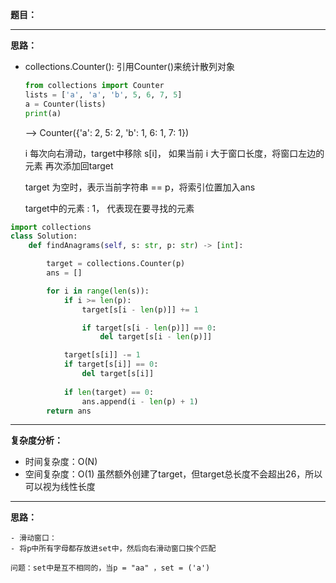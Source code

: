 

**题目：**



---
**思路：**

- collections.Counter(): 引用Counter()来统计散列对象
    ```python
    from collections import Counter
    lists = ['a', 'a', 'b', 5, 6, 7, 5]
    a = Counter(lists)
    print(a)
    ```  
    --> Counter({'a': 2, 5: 2, 'b': 1, 6: 1, 7: 1})

    i 每次向右滑动，target中移除 s[i]， 如果当前 i 大于窗口长度，将窗口左边的元素 再次添加回target

    target 为空时，表示当前字符串 == p，将索引位置加入ans

    target中的元素 : 1， 代表现在要寻找的元素


```python
import collections
class Solution:
    def findAnagrams(self, s: str, p: str) -> [int]:

        target = collections.Counter(p)
        ans = []

        for i in range(len(s)):
            if i >= len(p):
                target[s[i - len(p)]] += 1

                if target[s[i - len(p)]] == 0:
                    del target[s[i - len(p)]]

            target[s[i]] -= 1
            if target[s[i]] == 0:
                del target[s[i]]
            
            if len(target) == 0:
                ans.append(i - len(p) + 1)
        return ans
```
---
**复杂度分析：**
- 时间复杂度：O(N)
- 空间复杂度：O(1)
虽然额外创建了target，但target总长度不会超出26，所以可以视为线性长度


---
**思路：**

    - 滑动窗口：
    - 将p中所有字母都存放进set中，然后向右滑动窗口挨个匹配

    问题：set中是互不相同的，当p = "aa" ，set = ('a')
